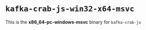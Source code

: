 # `kafka-crab-js-win32-x64-msvc`

This is the **x86_64-pc-windows-msvc** binary for `kafka-crab-js`
